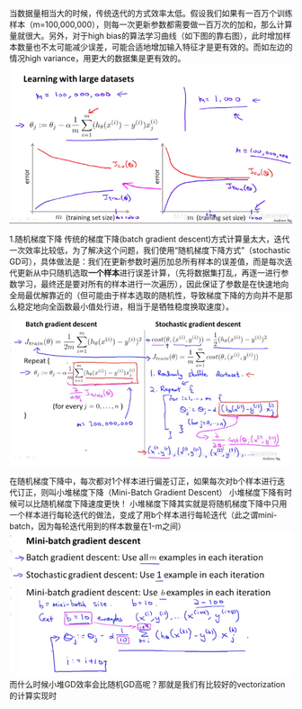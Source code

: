 当数据量相当大的时候，传统迭代的方式效率太低。假设我们如果有一百万个训练样本（m=100,000,000），则每一次更新参数都需要做一百万次的加和，那么计算量就很大。另外，对于high bias的算法学习曲线（如下图的靠右图），此时增加样本数量也不太可能减少误差，可能合适地增加输入特征才是更有效的。而如左边的情况high variance，用更大的数据集是更有效的。
![](/机器学习/images/99.png)

1.随机梯度下降
传统的梯度下降(batch gradient descent)方式计算量太大，迭代一次效率比较低，为了解决这个问题，我们使用“随机梯度下降方式”（stochastic GD可），具体做法是：我们在更新参数时遍历加总所有样本的误差值，而是每次迭代更新从中只随机选取**一个样本**进行误差计算，（先将数据集打乱，再逐一进行参数学习，最终还是要对所有的样本进行一次遍历），因此保证了参数是在快速地向全局最优解靠近的（但可能由于样本选取的随机性，导致梯度下降的方向并不是那么稳定地向全函数最小值处行进，相当于是牺牲稳度换取速度）。
![](/机器学习/images/103.png)

在随机梯度下降中，每次都对1个样本进行偏差订正，如果每次对b个样本进行迭代订正，则叫小堆梯度下降（Mini-Batch Gradient Descent）
小堆梯度下降有时候可以比随机梯度下降速度更快！
小堆梯度下降其实就是将随机梯度下降中只用一个样本进行每轮迭代的做法，变成了用b个样本进行每轮迭代（此之谓mini-batch，因为每轮迭代用到的样本数量在1-m之间）
![](/机器学习/images/104.png)
而什么时候小堆GD效率会比随机GD高呢？那就是我们有比较好的vectorization的计算实现时